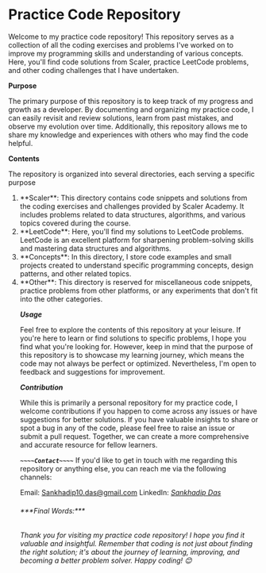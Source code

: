 
# Practice Code Repository

<p>Welcome to my practice code repository! This repository serves as a collection of all the coding exercises and problems I've worked on to improve my programming skills and understanding of various concepts. Here, you'll find code solutions from Scaler, practice LeetCode problems, and other coding challenges that I have undertaken.<p></p>

<b>**Purpose**</b>

The primary purpose of this repository is to keep track of my progress and growth as a developer. By documenting and organizing my practice code, I can easily revisit and review solutions, learn from past mistakes, and observe my evolution over time. Additionally, this repository allows me to share my knowledge and experiences with others who may find the code helpful.

**Contents**

<p>The repository is organized into several directories, each serving a specific purpose</p>
<ol>
<li>**Scaler**: This directory contains code snippets and solutions from the coding exercises and challenges provided by Scaler Academy. It includes problems related to data structures, algorithms, and various topics covered during the course.</li>

<li>**LeetCode**: Here, you'll find my solutions to LeetCode problems. LeetCode is an excellent platform for sharpening problem-solving skills and mastering data structures and algorithms.</li>

<li>**Concepts**: In this directory, I store code examples and small projects created to understand specific programming concepts, design patterns, and other related topics.</li>

<li>**Other**: This directory is reserved for miscellaneous code snippets, practice problems from other platforms, or any experiments that don't fit into the other categories.</li?
</ol>

_**Usage**_
<p>
Feel free to explore the contents of this repository at your leisure. If you're here to learn or find solutions to specific problems, I hope you find what you're looking for. However, keep in mind that the purpose of this repository is to showcase my learning journey, which means the code may not always be perfect or optimized. Nevertheless, I'm open to feedback and suggestions for improvement.
</p>

_**Contribution**_
<p>
While this is primarily a personal repository for my practice code, I welcome contributions if you happen to come across any issues or have suggestions for better solutions. If you have valuable insights to share or spot a bug in any of the code, please feel free to raise an issue or submit a pull request. Together, we can create a more comprehensive and accurate resource for fellow learners.
</p>

**_`~~~~Contact~~~~`_**
If you'd like to get in touch with me regarding this repository or anything else, you can reach me via the following channels:

Email: [Sankhadip10.das@gmail.com](mailto:your-email@example.com)
LinkedIn: *[Sankhadip Das](https://www.linkedin.com/in/sankhadip-das/)*<br/>

<h6>***Final Words:***<h6>
<p>Thank you for visiting my practice code repository! I hope you find it valuable and insightful. Remember that coding is not just about finding the right solution; it's about the journey of learning, improving, and becoming a better problem solver. Happy coding! 😊<p></p>

